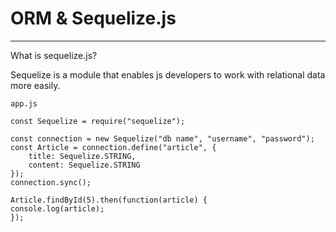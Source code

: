 # ORM & Sequelize.js

---

What is sequelize.js?

Sequelize is a module that enables js developers to work with relational data more easily. 



```
app.js

const Sequelize = require("sequelize"); 

const connection = new Sequelize("db name", "username", "password");
const Article = connection.define("article", {
    title: Sequelize.STRING, 
    content: Sequelize.STRING
});
connection.sync();

Article.findById(5).then(function(article) {
console.log(article);
});
```



